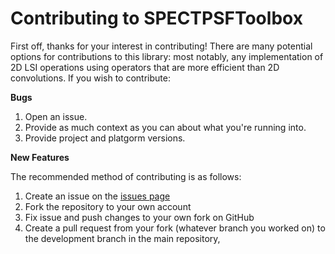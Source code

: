 # Contributing to SPECTPSFToolbox

First off, thanks for your interest in contributing! There are many potential options for contributions to this library: most notably, any implementation of 2D LSI operations using operators that are more efficient than 2D convolutions. If you wish to contribute:

**Bugs**
1. Open an issue. 
2. Provide as much context as you can about what you're running into.
3. Provide project and platgorm versions.

**New Features**

The recommended method of contributing is as follows:
1. Create an issue on the [issues page](https://github.com/lukepolson/SPECTPSFToolbox/issues)
2. Fork the repository to your own account
3. Fix issue and push changes to your own fork on GitHub
4. Create a pull request from your fork (whatever branch you worked on) to the development branch in the main repository,
